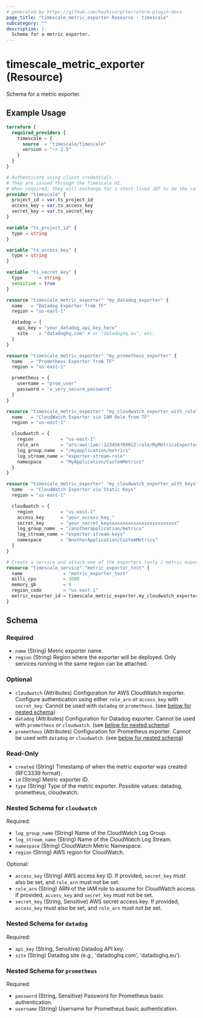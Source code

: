 ```yaml
---
# generated by https://github.com/hashicorp/terraform-plugin-docs
page_title: "timescale_metric_exporter Resource - timescale"
subcategory: ""
description: |-
  Schema for a metric exporter.
---
```


# timescale_metric_exporter (Resource)

Schema for a metric exporter.

## Example Usage

```terraform
terraform {
  required_providers {
    timescale = {
      source  = "timescale/timescale"
      version = "~> 2.5"
    }
  }
}

# Authenticate using client credentials.
# They are issued through the Timescale UI.
# When required, they will exchange for a short-lived JWT to do the calls.
provider "timescale" {
  project_id = var.ts_project_id
  access_key = var.ts_access_key
  secret_key = var.ts_secret_key
}

variable "ts_project_id" {
  type = string
}

variable "ts_access_key" {
  type = string
}

variable "ts_secret_key" {
  type      = string
  sensitive = true
}

resource "timescale_metric_exporter" "my_datadog_exporter" {
  name   = "Datadog Exporter from TF"
  region = "us-east-1"

  datadog = {
    api_key = "your_datadog_api_key_here"
    site    = "datadoghq.com" # or "datadoghq.eu", etc.
  }
}

resource "timescale_metric_exporter" "my_prometheus_exporter" {
  name   = "Prometheus Exporter from TF"
  region = "us-east-1"

  prometheus = {
    username = "prom_user"
    password = "a_very_secure_password"
  }
}

resource "timescale_metric_exporter" "my_cloudwatch_exporter_with_role" {
  name   = "CloudWatch Exporter via IAM Role from TF"
  region = "us-east-1"

  cloudwatch = {
    region          = "us-east-1"
    role_arn        = "arn:aws:iam::123456789012:role/MyMetricsExporterRole"
    log_group_name  = "/myapplication/metrics"
    log_stream_name = "exporter-stream-role"
    namespace       = "MyApplication/CustomMetrics"
  }
}

resource "timescale_metric_exporter" "my_cloudwatch_exporter_with_keys" {
  name   = "CloudWatch Exporter via Static Keys"
  region = "us-east-1"

  cloudwatch = {
    region          = "us-east-1"
    access_key      = "your_access_key_"
    secret_key      = "your_secret_keyxxxxxxxxxxxxxxxxxxxxxxxxx"
    log_group_name  = "/anotherapplication/metrics"
    log_stream_name = "exporter-stream-keys"
    namespace       = "AnotherApplication/CustomMetrics"
  }
}

# Create a service and attach one of the exporters (only 1 metric exporter can be attached at the same time)
resource "timescale_service" "metric_exporter_test" {
  name               = "metric_exporter_test"
  milli_cpu          = 1000
  memory_gb          = 4
  region_code        = "us-east-1"
  metric_exporter_id = timescale_metric_exporter.my_cloudwatch_exporter_with_keys.id
}
```

<!-- schema generated by tfplugindocs -->
## Schema

### Required

- `name` (String) Metric exporter name.
- `region` (String) Region where the exporter will be deployed. Only services running in the same region can be attached.

### Optional

- `cloudwatch` (Attributes) Configuration for AWS CloudWatch exporter. Configure authentication using either `role_arn` or `access_key` with `secret_key`. Cannot be used with `datadog` or `prometheus`. (see [below for nested schema](#nestedatt--cloudwatch))
- `datadog` (Attributes) Configuration for Datadog exporter. Cannot be used with `prometheus` or `cloudwatch`. (see [below for nested schema](#nestedatt--datadog))
- `prometheus` (Attributes) Configuration for Prometheus exporter. Cannot be used with `datadog` or `cloudwatch`. (see [below for nested schema](#nestedatt--prometheus))

### Read-Only

- `created` (String) Timestamp of when the metric exporter was created (RFC3339 format).
- `id` (String) Metric exporter ID.
- `type` (String) Type of the metric exporter. Possible values: datadog, prometheus, cloudwatch.

<a id="nestedatt--cloudwatch"></a>
### Nested Schema for `cloudwatch`

Required:

- `log_group_name` (String) Name of the CloudWatch Log Group.
- `log_stream_name` (String) Name of the CloudWatch Log Stream.
- `namespace` (String) CloudWatch Metric Namespace.
- `region` (String) AWS region for CloudWatch.

Optional:

- `access_key` (String) AWS access key ID. If provided, `secret_key` must also be set, and `role_arn` must not be set.
- `role_arn` (String) ARN of the IAM role to assume for CloudWatch access. If provided, `access_key` and `secret_key` must not be set.
- `secret_key` (String, Sensitive) AWS secret access key. If provided, `access_key` must also be set, and `role_arn` must not be set.


<a id="nestedatt--datadog"></a>
### Nested Schema for `datadog`

Required:

- `api_key` (String, Sensitive) Datadog API key.
- `site` (String) Datadog site (e.g., 'datadoghq.com', 'datadoghq.eu').


<a id="nestedatt--prometheus"></a>
### Nested Schema for `prometheus`

Required:

- `password` (String, Sensitive) Password for Prometheus basic authentication.
- `username` (String) Username for Prometheus basic authentication.
